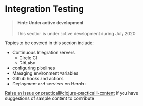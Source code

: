 # Integration Testing

> #### Hint::Under active development
> This section is under active development during July 2020

Topics to be covered in this section include:

* Continuous Integration servers
  * Circle CI
  * GitLabs
* configuring pipelines
* Managing environment variables
* Github hooks and actions
* Deployment and services on Heroku

[Raise an issue on practicalli/clojure-practicalli-content](https://github.com/practicalli/clojure-practicalli-content/issues) if you have suggestions of sample content to contribute

